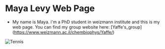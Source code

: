 # Maya Levy Web Page

* My name is Maya. i'm a PhD student in weizmann institute and this is my web page.
You can find my group website here: [Yaffe's_group] (https://www.weizmann.ac.il/chembiophys/Yaffe/)



![Tennis](https://www.istockphoto.com/photo/tennis-ball-lying-on-the-court-healthy-lifestyle-concept-gm1362488100-434392326)
